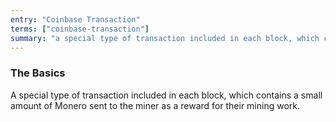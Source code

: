 ```yaml
---
entry: "Coinbase Transaction"
terms: ["coinbase-transaction"]
summary: "a special type of transaction included in each block, which contains a small amount of Monero sent to the miner as a reward for their mining work"
---
```


### The Basics

A special type of transaction included in each block, which contains a small amount of Monero sent to the miner as a reward for their mining work.